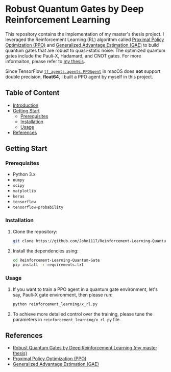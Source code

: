 # Robust Quantum Gates by Deep Reinforcement Learning

This repository contains the implementation of my master's thesis project. I leveraged the Reinforcement Learning (RL) algorithm called [Proximal Policy Optimization (PPO)](https://arxiv.org/pdf/1707.06347) and [Generalized Advantage Estimation (GAE)](https://arxiv.org/pdf/1506.02438) to build quantum gates that are robust to quasi-static noise. The optimized quantum gates include the Pauli-X, Hadamard, and CNOT gates. For more informaiton, please refer to [my thesis](https://tdr.lib.ntu.edu.tw/handle/123456789/92226).

Since TensorFlow [`tf_agents.agents.PPOAgent`](https://www.tensorflow.org/agents/api_docs/python/tf_agents/agents/PPOAgent) in macOS does **not** support double precision, **float64**, I built a PPO agent by myself in this project.

## Table of Content
- [Introduction](#robust-quantum-gates-by-deep-reinforcement-learning)
- [Getting Start](#getting-start)
    - [Prerequisites](#prerequisites)
    - [Installation](#installation)
    - [Usage](#usage)
- [References](#references)

## Getting Start

### Prerequisites
- Python 3.x
- `numpy`
- `scipy`
- `matplotlib`
- `keras`
- `tensorflow`
- `tensorflow-probability`

### Installation
1. Clone the repository:
    ```bash
    git clone https://github.com/John1117/Reinforcement-Learning-Quantum-Gate.git
    ```
    
2. Install the dependencies using:
    ```bash
    cd Reinforcement-Learning-Quantum-Gate
    pip install -r requirements.txt
    ```
### Usage
1. If you want to train a PPO agent in a quantum gate environment, let's say, Pauli-X gate environment, then please run:
    ```bash
    python reinforcement_learning/x_rl.py
    ```

2. To achieve more detailed control over the training, please tune the parameters in `reinforcement_learning/x_rl.py` file.

## References
- [Robust Quantum Gates by Deep Reinforcement Learning (my master thesis)](https://tdr.lib.ntu.edu.tw/handle/123456789/92226)
- [Proximal Policy Optimization (PPO)](https://arxiv.org/pdf/1707.06347)
- [Generalized Advantage Estimation (GAE)](https://arxiv.org/pdf/1506.02438)
